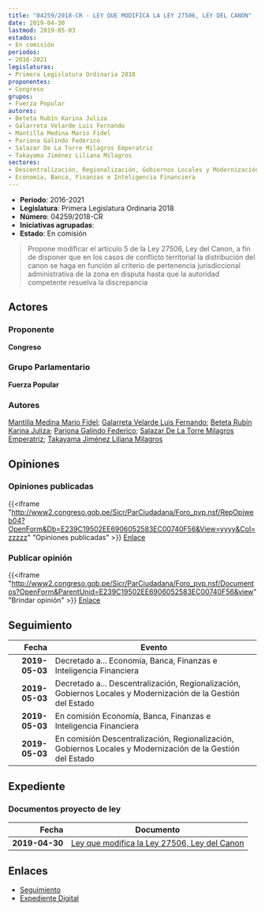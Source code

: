 ```yaml
---
title: "04259/2018-CR - LEY QUE MODIFICA LA LEY 27506, LEY DEL CANON"
date: 2019-04-30
lastmod: 2019-05-03
estados:
- En comisión
periodos:
- 2016-2021
legislaturas:
- Primera Legislatura Ordinaria 2018
proponentes:
- Congreso
grupos:
- Fuerza Popular
autores:
- Beteta Rubín Karina Juliza
- Galarreta Velarde Luis Fernando
- Mantilla Medina Mario Fidel
- Pariona Galindo Federico
- Salazar De La Torre Milagros Emperatriz
- Takayama Jiménez Liliana Milagros
sectores:
- Descentralización, Regionalización, Gobiernos Locales y Modernización de la Gestión del Estado
- Economía, Banca, Finanzas e Inteligencia Financiera
---
```

- **Periodo**: 2016-2021
- **Legislatura**: Primera Legislatura Ordinaria 2018
- **Número**: 04259/2018-CR
- **Iniciativas agrupadas**: 
- **Estado**: En comisión

> Propone modificar el artículo 5 de la Ley 27506, Ley del Canon, a fin de disponer que en los casos de conflicto territorial la distribución del canon se haga en función al criterio de pertenencia jurisdiccional administrativa de la zona en disputa hasta que la autoridad competente resuelva la discrepancia


## Actores

### Proponente

**Congreso**

### Grupo Parlamentario

**Fuerza Popular**

### Autores

[Mantilla Medina Mario Fidel](mailto:mailto:mmantilla@congreso.gob.pe); [Galarreta Velarde Luis Fernando](mailto:mailto:lgalarreta@congreso.gob.pe); [Beteta Rubín Karina Juliza](mailto:mailto:kbeteta@congreso.gob.pe); [Pariona Galindo Federico](mailto:mailto:fpariona@congreso.gob.pe); [Salazar De La Torre Milagros Emperatriz](mailto:mailto:msalazard@congreso.gob.pe); [Takayama Jiménez Liliana Milagros](mailto:mailto:ltakayama@congreso.gob.pe)

## Opiniones

### Opiniones publicadas

{{<iframe "http://www2.congreso.gob.pe/Sicr/ParCiudadana/Foro_pvp.nsf/RepOpiweb04?OpenForm&Db=E239C19502EE6906052583EC00740F56&View=yyyy&Col=zzzzz" "Opiniones publicadas" >}}
[Enlace](http://www2.congreso.gob.pe/Sicr/ParCiudadana/Foro_pvp.nsf/RepOpiweb04?OpenForm&Db=E239C19502EE6906052583EC00740F56&View=yyyy&Col=zzzzz)

### Publicar opinión

{{<iframe "http://www2.congreso.gob.pe/Sicr/ParCiudadana/Foro_pvp.nsf/Documentos?OpenForm&ParentUnid=E239C19502EE6906052583EC00740F56&view" "Brindar opinión" >}}
[Enlace](http://www2.congreso.gob.pe/Sicr/ParCiudadana/Foro_pvp.nsf/Documentos?OpenForm&ParentUnid=E239C19502EE6906052583EC00740F56&view)


## Seguimiento

| Fecha | Evento |
|------:|--------|
| **2019-05-03** | Decretado a... Economía, Banca, Finanzas e Inteligencia Financiera |
| **2019-05-03** | Decretado a... Descentralización, Regionalización, Gobiernos Locales y Modernización de la Gestión del Estado |
| **2019-05-03** | En comisión Economía, Banca, Finanzas e Inteligencia Financiera |
| **2019-05-03** | En comisión Descentralización, Regionalización, Gobiernos Locales y Modernización de la Gestión del Estado |

## Expediente

### Documentos proyecto de ley

| Fecha | Documento |
|------:|-----------|
| **2019-04-30** | [Ley que modifica la Ley 27506, Ley del Canon](http://www.leyes.congreso.gob.pe/Documentos/2016_2021/Proyectos_de_Ley_y_de_Resoluciones_Legislativas/PL0425920190430.pdf) |

## Enlaces

- [Seguimiento](http://www2.congreso.gob.pe/Sicr/TraDocEstProc/CLProLey2016.nsf/f7fff46988ca05b1052578e100829cc7/bfba5979f21ff85a052583ec0075a2a2?OpenDocument)
- [Expediente Digital](http://www2.congreso.gob.pe/Sicr/TraDocEstProc/Expvirt_2011.nsf/visbusqptramdoc1621/04259?opendocument)

